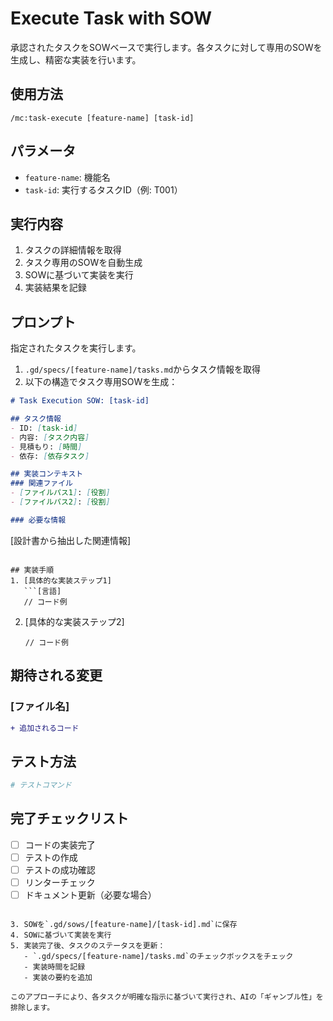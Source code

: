# Execute Task with SOW

承認されたタスクをSOWベースで実行します。各タスクに対して専用のSOWを生成し、精密な実装を行います。

## 使用方法
```
/mc:task-execute [feature-name] [task-id]
```

## パラメータ
- `feature-name`: 機能名
- `task-id`: 実行するタスクID（例: T001）

## 実行内容

1. タスクの詳細情報を取得
2. タスク専用のSOWを自動生成
3. SOWに基づいて実装を実行
4. 実装結果を記録

## プロンプト

指定されたタスクを実行します。

1. `.gd/specs/[feature-name]/tasks.md`からタスク情報を取得
2. 以下の構造でタスク専用SOWを生成：

```markdown
# Task Execution SOW: [task-id]

## タスク情報
- ID: [task-id]
- 内容: [タスク内容]
- 見積もり: [時間]
- 依存: [依存タスク]

## 実装コンテキスト
### 関連ファイル
- [ファイルパス1]: [役割]
- [ファイルパス2]: [役割]

### 必要な情報
```
[設計書から抽出した関連情報]
```

## 実装手順
1. [具体的な実装ステップ1]
   ```[言語]
   // コード例
   ```
2. [具体的な実装ステップ2]
   ```[言語]
   // コード例
   ```

## 期待される変更
### [ファイル名]
```diff
+ 追加されるコード
```

## テスト方法
```bash
# テストコマンド
```

## 完了チェックリスト
- [ ] コードの実装完了
- [ ] テストの作成
- [ ] テストの成功確認
- [ ] リンターチェック
- [ ] ドキュメント更新（必要な場合）
```

3. SOWを`.gd/sows/[feature-name]/[task-id].md`に保存
4. SOWに基づいて実装を実行
5. 実装完了後、タスクのステータスを更新：
   - `.gd/specs/[feature-name]/tasks.md`のチェックボックスをチェック
   - 実装時間を記録
   - 実装の要約を追加

このアプローチにより、各タスクが明確な指示に基づいて実行され、AIの「ギャンブル性」を排除します。